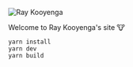 ![Ray Kooyenga](https://raykooyenga.com)

Welcome to Ray Kooyenga's site 🐮 

```
yarn install
yarn dev
yarn build
```
